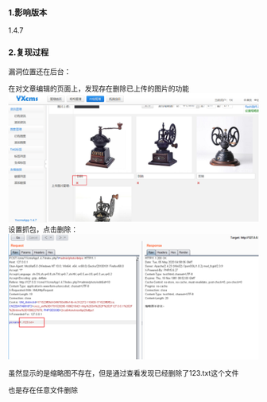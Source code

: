 ### 1.影响版本 ###
1.4.7
### 2.复现过程 ###
漏洞位置还在后台：

在对文章编辑的页面上，发现存在删除已上传的图片的功能
![](YXCMS%201.4.7%E4%BB%BB%E6%84%8F%E6%96%87%E4%BB%B6%E5%88%A0%E9%99%A4%EF%BC%88%E4%BA%8C%EF%BC%89/YiMl4O.png)
设置抓包，点击删除：
![](YXCMS%201.4.7%E4%BB%BB%E6%84%8F%E6%96%87%E4%BB%B6%E5%88%A0%E9%99%A4%EF%BC%88%E4%BA%8C%EF%BC%89/YiQ8oV.png)

虽然显示的是缩略图不存在，但是通过查看发现已经删除了123.txt这个文件

也是存在任意文件删除